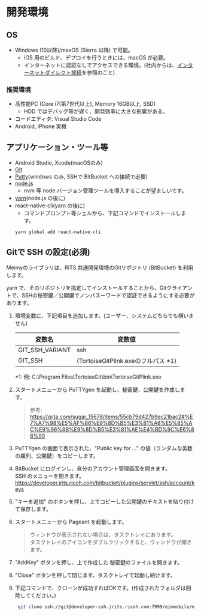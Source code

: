 # 開発環境

## OS

* Windows (10以降)/maxOS (Sierra 以降) で可能。
  * iOS 用のビルド、デプロイを行うときには、macOS が必要。
  * インターネットに認証なしでアクセスできる環境。(社内からは、[インターネットダイレクト接続](https://portal.staff.jp.ricoh.com/rfg/it/manual/index.php/DIRECTCONNECTION)を参照のこと)

### 推奨環境
* 高性能PC (Core i7(第7世代以上), Memory 16GB以上, SSD)
  * HDD ではデバッグ等が遅く、開発効率に大きな影響がある。
* コードエディタ: Visual Studio Code
* Android, iPhone 実機

## アプリケーション・ツール等

* Android Studio, Xcode(macOSのみ)
* [Git](https://git-scm.com/)
* [Putty](https://www.putty.org/)(windows のみ, SSHで BitBucket への接続で必要)
* [node.js](https://nodejs.org/ja/)
  * nvm 等 node バージョン管理ツールを導入することが望ましいです。
* [yarn](https://yarnpkg.com/lang/ja/)(node.js の後に)
* react-native-cli(yarn の後に)
  * コマンドプロンプト等シェルから、下記コマンドでインストールします。  
  ```
  yarn global add react-native-cli
  ```

## Gitで SSH の設定(必須)

Meimyのライブラリは、RITS 共通開発環境のGitリポジトリ (BitBucket) を利用します。

yarn で、そのリポジトリを指定してインストールすることから、Gitクライアントで、SSHの秘密鍵／公開鍵でノンパスーワードで認証できるようにする必要があります。

1. 環境変数に、下記項目を追加します。(ユーザー、システムどちらでも構いません)
   
   | 変数名          | 変数値                              |
   | --------------- | ----------------------------------- |
   | GIT_SSH_VARIANT | ssh                                 |
   | GIT_SSH         | (TortoiseGitPlink.exeのフルパス *1) |

   *1: 例: C:\Program Files\TortoiseGit\bin\TortoiseGitPlink.exe

1. スタートメニューから PuTTYgen を起動し、秘密鍵、公開鍵を作成します。

    > 参考: https://qiita.com/sugar_15678/items/55cb79d427b9ec21bac2#%E7%A7%98%E5%AF%86%E9%8D%B5%E3%81%A8%E5%85%AC%E9%96%8B%E9%8D%B5%E3%81%AE%E4%BD%9C%E6%88%90

1. PuTTYgen の画面で表示された、"Public key for ..." の値（ランダムな英数の羅列、公開鍵）をコピーします。
1.  BitBucket にログインし、自分のアカウント管理画面を開きます。  
SSH のメニューを開きます。  
https://developer.jrits.ricoh.com/bitbucket/plugins/servlet/ssh/account/keys

1. "キーを追加" のボタンを押し、上でコピーした公開鍵のテキストを貼り付けて保存します。
1. スタートメニューから Pageant を起動します。

    > ウィンドウが表示されない場合は、タスクトレイにあります。  
    > タスクトレイのアイコンをダブルクリックすると、ウィンドウが開きます。

1. "AddKey" ボタンを押し、上で作成した 秘密鍵のファイルを開きます。
1. "Close" ボタンを押して閉じます。タスクトレイで起動し続けます。
1. 下記コマンドで、クローンが成功すればOKです。(作成されたフォルダは削除してください。)

    ```bash
     git clone ssh://git@developer-ssh.jrits.ricoh.com:7999/eimmobile/meimy-utils.git
    ```
